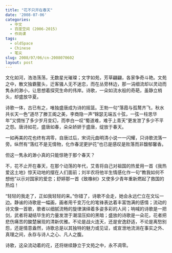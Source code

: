 ```yaml
---
title: "花不只开在春天"
date: '2008-07-06'
categories:
  - 中文
  - 百度空间 (2006-2015)
  - 作尚课
tags:
  - oldSpace
  - Chinese
  - 笔尖
slug: 2008/07/06/cn-2008070602
layout: post
---
```

文化如河，浩浩荡荡，无数星光璀璨；文字如苑，芳草翩翩，各家争奇斗艳。文苑之中，散文独霸鳌头，迁客骚人无不迷恋，而在丛旁林边，那一涓细流却以灵动而隽永的渺小，让思想着探究生命的伟岸。诗歌，一朵如流水般的奇葩，虽静立梢头，却盛放华夏。

诗歌一体，古已有之，唯独盛唐成为诗的摇篮。王勃一句“落霞与孤鹜齐飞，秋水共长天一色”道尽了滕王阁之美，李商隐一声“锦瑟无端五十弦，一弦一柱思华年”又惆怅了多少岁月变幻，而李白一叹“蜀道难，难于上青天”更发泄了多少不平之怨。唐诗如花，盛唐如春，朵朵娇妍于盛唐，绽放于春天。

一如再美的花也终有凋零，自唐过后，宋词元曲明清小说一一闪耀，只诗歌流落一旁。纵然有“落红不是无情物，化作春泥更护花”也已是感叹是败落而非馥郁馨香。

但这一隽永的渺小真的只能惊艳于那个春天？

不，花不止开在春天，在那个动荡的年代，艾青将自己对祖国的热爱用一首《我热爱这土地》惊天动地的摆在人们面前；刘半农将他半生情感化作一句“教我如何不想他”以示对国家的爱恋；舒婷那一首《致橡树》又使多少青年重新燃起了救国的热焰！

“轻轻的我走了，正如我轻轻的来。”你错了，诗歌不会走，她会永远伫立在文坛一边。静谧的诗歌是一幅画，画者用千变万化的笔锋表达着丰富饱满的感情；流动的诗文像一首歌，歌者以细腻流畅的旋律演绎着多姿多彩的人间；呐喊的诗歌是一把剑，武者将凝结毕生的力量发泄于潮湿压抑的黑暗；盛放的诗歌是一朵花，花者把悲伤痛苦的酸楚展现的清新优雅。不论是战火连天，还是安逸舒适，不论是离愁别怨，还是情意盎然，诗歌总是以其独特的魅力或见证，或宣泄地流淌在事实之外、真理之间，永存与诗人之心、凡人之腹。

诗歌，这朵流动着的花，还将继续静立于文苑之中，永不凋零。